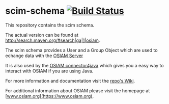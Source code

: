 scim-schema [![Build Status](https://travis-ci.org/osiam/scim-schema.png?branch=master)](https://travis-ci.org/osiam/scim-schema)
==========

This repository contains the scim schema.

The actual version can be found at http://search.maven.org/#search|ga|1|osiam.

The scim schema provides a User and a Group Object which are used to echange data with the [OSIAM Server](https://github.com/osiam/server)

It is also used by the [OSIAM connector4java](https://github.com/osiam/connector4java) which gives you a easy way to interact with OSIAM if you are using Java.

For more information and documentation visit the [repo's Wiki](https://github.com/osiam/scim-schema/wiki).

For additional information about OSIAM please visit the homepage at [www.osiam.org](https://www.osiam.org).

